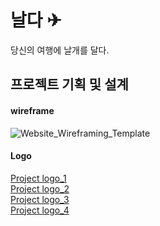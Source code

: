 # 날다 ✈

당신의 여행에 날개를 달다.

## 프로젝트 기획 및 설계

#### wireframe

![Website_Wireframing_Template](/uploads/248c261502f266c7c5166a8152de2a52/Website_Wireframing_Template.jpg)

#### Logo

[Project logo_1](/logo/1.png)<br/>
[Project logo_2](/logo/2.png)<br/>
[Project logo_3](/logo/3.png)<br/>
[Project logo_4](/logo/4.png)<br/>
